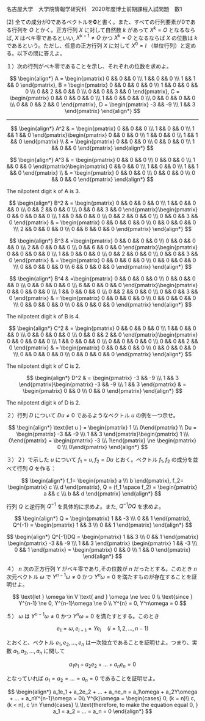 名古屋大学　大学院情報学研究科　2020年度博士前期課程入試問題　数1

\[2] 全ての成分が0であるベクトルを**0**と書く。また、すべての行列要素が0である行列を $O$ とかく。正方行列 $X$ に対して自然数 $k$ があって $X^k = O$ となるならば, $X$ はべキ零であるといい, $X^{k-1} \ne O$ かつ $X^k = O$ となるならば $X$ の位数は $k$ であるという。ただし、任意の正方行列 $X$ に対して $X^0 = I$ （単位行列）と定める。以下の問に答えよ。

１）次の行列がベキ零であることを示し、それぞれの位数を求めよ。

$$
    \begin{align*}
        A = \begin{pmatrix} 0 && 0 && 0 \\\ 1 && 0 && 0 \\\ 1 && 1 && 0 \end{pmatrix},
        B = \begin{pmatrix} 0 && 0 && 0 && 0 \\\ 1 && 0 && 0 && 0 \\\ 0 && 2 && 0 && 0 \\\ 0 && 0 && 3 && 0 \end{pmatrix},
        C = \begin{pmatrix} 0 && 0 && 0 && 0 \\\ 1 && 0 && 0 && 0 \\\ 0 && 0 && 0 && 0 \\\ 0 && 0 && 2 && 0 \end{pmatrix},
        D = \begin{pmatrix} -3 && -9 \\\ 1 && 3 \end{pmatrix}
    \end{align*}
$$

---

$$
    \begin{align*}
        A^2 & = \begin{pmatrix} 0 && 0 && 0 \\\ 1 && 0 && 0 \\\ 1 && 1 && 0 \end{pmatrix}\begin{pmatrix} 0 && 0 && 0 \\\ 1 && 0 && 0 \\\ 1 && 1 && 0 \end{pmatrix} \\
        & = \begin{pmatrix} 0 && 0 && 0 \\\ 0 && 0 && 0 \\\ 1 && 0 && 0 \end{pmatrix}
    \end{align*}
$$

$$
    \begin{align*}
        A^3 & = \begin{pmatrix} 0 && 0 && 0 \\\ 0 && 0 && 0 \\\ 1 && 0 && 0 \end{pmatrix}\begin{pmatrix} 0 && 0 && 0 \\\ 1 && 0 && 0 \\\ 1 && 1 && 0 \end{pmatrix} \\
        & = \begin{pmatrix} 0 && 0 && 0 \\\ 0 && 0 && 0 \\\ 0 && 0 && 0 \end{pmatrix}
    \end{align*}
$$

The nilpotent digit k of A is 3.

$$
    \begin{align*}
        B^2 & = \begin{pmatrix} 0 && 0 && 0 && 0 \\\ 1 && 0 && 0 && 0 \\\ 0 && 2 && 0 && 0 \\\ 0 && 0 && 3 && 0 \end{pmatrix}\begin{pmatrix} 0 && 0 && 0 && 0 \\\ 1 && 0 && 0 && 0 \\\ 0 && 2 && 0 && 0 \\\ 0 && 0 && 3 && 0 \end{pmatrix} 
        & = \begin{pmatrix} 0 && 0 && 0 && 0 \\\ 0 && 0 && 0 && 0 \\\ 2 && 0 && 0 && 0 \\\ 0 && 6 && 0 && 0 \end{pmatrix}
    \end{align*}
$$

$$
    \begin{align*}
        B^3 & =\begin{pmatrix} 0 && 0 && 0 && 0 \\\ 0 && 0 && 0 && 0 \\\ 2 && 0 && 0 && 0 \\\ 0 && 6 && 0 && 0 \end{pmatrix}\begin{pmatrix} 0 && 0 && 0 && 0 \\\ 1 && 0 && 0 && 0 \\\ 0 && 2 && 0 && 0 \\\ 0 && 0 && 3 && 0 \end{pmatrix} 
        & = \begin{pmatrix} 0 && 0 && 0 && 0 \\\ 0 && 0 && 0 && 0 \\\ 0 && 0 && 0 && 0 \\\ 6 && 0 && 0 && 0 \end{pmatrix}
    \end{align*}
$$

$$
    \begin{align*}
        B^4 & =\begin{pmatrix} 0 && 0 && 0 && 0 \\\ 0 && 0 && 0 && 0 \\\ 0 && 0 && 0 && 0 \\\ 6 && 0 && 0 && 0 \end{pmatrix}\begin{pmatrix} 0 && 0 && 0 && 0 \\\ 1 && 0 && 0 && 0 \\\ 0 && 2 && 0 && 0 \\\ 0 && 0 && 3 && 0 \end{pmatrix} 
        & = \begin{pmatrix} 0 && 0 && 0 && 0 \\\ 0 && 0 && 0 && 0 \\\ 0 && 0 && 0 && 0 \\\ 0 && 0 && 0 && 0 \end{pmatrix}
    \end{align*}
$$

The nilpotent digit k of B is 4.

$$
    \begin{align*}
        C^2 & = \begin{pmatrix} 0 && 0 && 0 && 0 \\\ 1 && 0 && 0 && 0 \\\ 0 && 0 && 0 && 0 \\\ 0 && 0 && 2 && 0 \end{pmatrix}\begin{pmatrix} 0 && 0 && 0 && 0 \\\ 1 && 0 && 0 && 0 \\\ 0 && 0 && 0 && 0 \\\ 0 && 0 && 2 && 0 \end{pmatrix}
        & = \begin{pmatrix} 0 && 0 && 0 && 0 \\\ 0 && 0 && 0 && 0 \\\ 0 && 0 && 0 && 0 \\\ 0 && 0 && 0 && 0 \end{pmatrix}
    \end{align*}
$$

The nilpotent digit k of C is 2.

$$
    \begin{align*}
        D^2 & = \begin{pmatrix} -3 && -9 \\\ 1 && 3 \end{pmatrix}\begin{pmatrix} -3 && -9 \\\ 1 && 3 \end{pmatrix}
        & = \begin{pmatrix} 0 && 0 \\\ 0 && 0 \end{pmatrix}
    \end{align*}
$$

The nilpotent digit k of D is 2.

２）行列 $D$ について $Du \ne 0$ であるようなベクトル $u$ の例を一つ示せ。

$$
    \begin{align*}
        \text{let u } = \begin{pmatrix} 1 \\\ 0\end{pmatrix} \\
        Du = \begin{pmatrix} -3 && -9 \\\ 1 && 3 \end{pmatrix}\begin{pmatrix} 1 \\\ 0\end{pmatrix} = \begin{pmatrix} -3 \\\ 1\end{pmatrix} \ne \begin{pmatrix} 0 \\\ 0\end{pmatrix}
    \end{align*}
$$

３）２）で示した $u$ について $f_1 = u, f_2 = Du$ とおく。ベクトル $f_1, f_2$ の成分を並べて行列 $Q$ を作る：

$$
    \begin{align*}
        f_1= \begin{pmatrix} a \\\ b \end{pmatrix},
        f_2= \begin{pmatrix} c \\\ d \end{pmatrix},
        Q = (f_1 \space f_2) = \begin{pmatrix} a && c \\\ b && d  \end{pmatrix}
    \end{align*}
$$

行列 $Q$ と逆行列 $Q^{-1}$ を具体的に求めよ。また, $Q^{-1}DQ$ を求めよ。

$$
    \begin{align*}
        Q = \begin{pmatrix} 1 && -3 \\\ 0 && 1  \end{pmatrix}, Q^{-1} = \begin{pmatrix} 1 && 3 \\\ 0 && 1  \end{pmatrix}
    \end{align*}
$$

$$
    \begin{align*}
        Q^{-1}DQ = \begin{pmatrix} 1 && 3 \\\ 0 && 1  \end{pmatrix} \begin{pmatrix} -3 && -9 \\\ 1 && 3 \end{pmatrix} \begin{pmatrix} 1 && -3 \\\ 0 && 1  \end{pmatrix} =  \begin{pmatrix} 0 && 0 \\\ 1 && 0  \end{pmatrix}
    \end{align*}
$$

４） $n$ 次の正方行列 $Y$ がベキ零であり,その位数が $n$ だったとする。このとき $n$ 次元ベクトル $\omega$ で $Y^{n-1}\omega \ne 0$ かつ $Y^n\omega = 0$ を満たすものが存在することを証明せよ。

$$
    \text{let } \omega \in V \text{ and } \omega \ne \vec 0 \\
    \text{since } Y^{n-1} \ne 0, Y^{n-1}\omega \ne 0 \\
    Y^{n} = 0, Y^n\omega = 0
$$

５） $\omega$ は $Y^{n-1}\omega \ne 0$ かつ $Y^n\omega = 0$ を満たすとする。このとき

$$
    e_1 = \omega, e_{i+1} = Ye_i \quad (i=1,2,...,n-1)
$$

とおくと、ベクトル $e_1, e_2, ..., e_n$ は一次独立であることを証明せよ。つまり、実数 $a_1, a_2, ..., a_n$ に関して

$$
    a_1e_1 + a_2e_2 + ... + a_ne_n = 0
$$

となっていれば $a_1 = a_2 = ... = a_n = 0$ であることを証明せよ。

$$
    \begin{align*}
        a_1e_1 + a_2e_2 + ... + a_ne_n = a_1\omega + a_2Y\omega + ... + a_nY^{n-1}\omega = 0\\
        Y^{k}\omega = \begin{cases} 0, (k = n)\\ c, (k < n), c \in Y\end{cases} \\
        \text{therefore, to make the equation equal 0, } a_1 = a_2 = ... = a_n = 0 
    \end{align*}
$$
